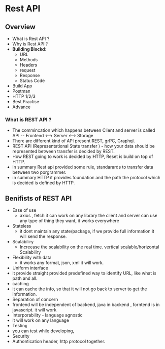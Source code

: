 # Rest API 

## Overview	
- What is Rest API ?
- Why is Rest API ?
- **Building Blockd**: 
  - URL
  - Methods
  - Headers
  - request
  - Response
  - Status Code
- Build App
- Postman
- HTTP 1/2/3
- Best Practise
- Advance

  
### What is REST API ?
- The commincation which happens between Client and server is called API -- Frontend <--> Server <--> Storage
- There are different kind of API present REST, grPC, Graphql.
- REST API (Representational State transfer ) - how your data should be represented between transfer is decided by REST.
- How REST going to work is decided by HTTP, Reset is build on top of HTTP.
- in summary Rest api provided some rule, standarards to transfer data between two porgrammer.
- in summary HTTP it provides foundation and the path the protocol which is decided is defined by HTTP.

## Benifists of REST API
- Ease of use
  - axios , fetch it can work on any library the client and server can use any type of thing they want, it works everywhere
- Stateless
  - it dont maintain any state/package, if we provide full information it will send the response.
- Scalabiliry
  - Increease the scalability on the real time.  vertical scalable/horizontal Scalabiliry
- Flexibility with data
  - it works any format, json, xml it will work.
- Uniform interface
 - it provide straight provided predefined way to identify URL, like what is path and all.
- caching
 - it can cache the info, so that it will not go back to server to get the information.
- Separation of concern 
 - frontend will be independent of backend, java in backend , forntend is in javascript. it will work.
- Interporability - language agnostic
 - it will work on any language
- Testing
 - you can test while developing,
- Security 
 - Authontication header, http protocol together.  
